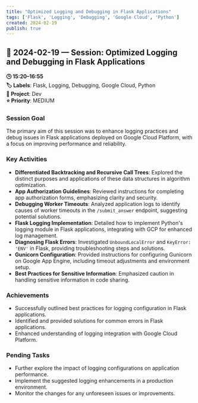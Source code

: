 ```yaml
---
title: "Optimized Logging and Debugging in Flask Applications"
tags: ['Flask', 'Logging', 'Debugging', 'Google Cloud', 'Python']
created: 2024-02-19
publish: true
---
```


## 📅 2024-02-19 — Session: Optimized Logging and Debugging in Flask Applications

**🕒 15:20–16:55**  
**🏷️ Labels**: Flask, Logging, Debugging, Google Cloud, Python  
**📂 Project**: Dev  
**⭐ Priority**: MEDIUM  


### Session Goal
The primary aim of this session was to enhance logging practices and debug issues in Flask applications deployed on Google Cloud Platform, with a focus on improving performance and reliability.

### Key Activities
- **Differentiated Backtracking and Recursive Call Trees**: Explored the distinct purposes and applications of these data structures in algorithm optimization.
- **App Authorization Guidelines**: Reviewed instructions for completing app authorization forms, emphasizing clarity and security.
- **Debugging Worker Timeouts**: Analyzed application logs to identify causes of worker timeouts in the `/submit_answer` endpoint, suggesting potential solutions.
- **Flask Logging Implementation**: Detailed how to implement Python's logging module in Flask applications, integrating with GCP for enhanced log management.
- **Diagnosing Flask Errors**: Investigated `UnboundLocalError` and `KeyError: 'ENV'` in Flask, providing troubleshooting steps and solutions.
- **Gunicorn Configuration**: Provided instructions for configuring Gunicorn on Google App Engine, including timeout adjustments and environment setup.
- **Best Practices for Sensitive Information**: Emphasized caution in handling sensitive information in code sharing.

### Achievements
- Successfully outlined best practices for logging configuration in Flask applications.
- Identified and provided solutions for common errors in Flask applications.
- Enhanced understanding of logging integration with Google Cloud Platform.

### Pending Tasks
- Further explore the impact of logging configurations on application performance.
- Implement the suggested logging enhancements in a production environment.
- Monitor the changes for any unforeseen issues or improvements.
